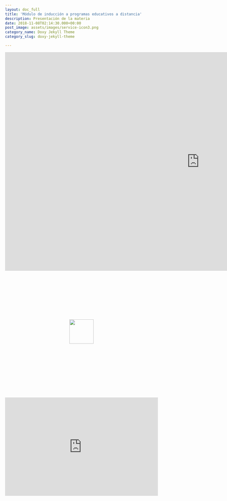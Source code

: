 ```yaml
---
layout: doc_full
title: 'Módulo de inducción a programas educativos a distancia'
description: Presentación de la materia
date: 2018-11-08T02:14:30.000+00:00
post_image: assets/images/service-icon3.png
category_name: Doxy Jekyll Theme
category_slug: doxy-jekyll-theme

---
```

<iframe width="1280" height="720" src="https://www.powtoon.com/embed/gg0O9XDGaOZ/" frameborder="0"></iframe>
<br />
<div class="container-wrapper-genially" style="position: relative; min-height: 400px; max-width: 100%;"><img src="https://genially.blob.core.windows.net/genially/version3.0/loader.gif" class="loader-genially" style="position: absolute; top: 0; right: 0; bottom: 0; left: 0; margin-top: auto; margin-right: auto; margin-bottom: auto; margin-left: auto; z-index: 1;width: 80px; height: 80px;"/><div id="5d42fd8bf688ae0fcbf48989" class="genially-embed" style="margin: 0px auto; position: relative; height: auto; width: 100%;"></div></div><script>(function (d) { var js, id = "genially-embed-js", ref = d.getElementsByTagName("script")[0]; if (d.getElementById(id)) { return; } js = d.createElement("script"); js.id = id; js.async = true; js.src = "https://view.genial.ly/static/embed/embed.js"; ref.parentNode.insertBefore(js, ref); }(document));</script>
<br />
<div style="width: 100%;"><div style="position: relative; padding-bottom: 64.29%; padding-top: 0; height: 0;"><iframe frameborder="0" width="1400px" height="900px" style="position: absolute; top: 0; left: 0; width: 100%; height: 100%;" src="https://view.genial.ly/5d42fd8bf688ae0fcbf48989" type="text/html" allowscriptaccess="always" allowfullscreen="true" scrolling="yes" allownetworking="all"></iframe> </div> </div>
